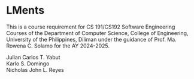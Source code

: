 # LMents
This is a course requirement for CS 191/CS192 Software Engineering Courses of the Department of Computer Science, College of Engineering, University of the Philippines, Diliman under the guidance of Prof. Ma. Rowena C. Solamo for the AY 2024-2025.

Julian Carlos T. Yabut <br />
Karlo S. Domingo <br />
Nicholas John L. Reyes
